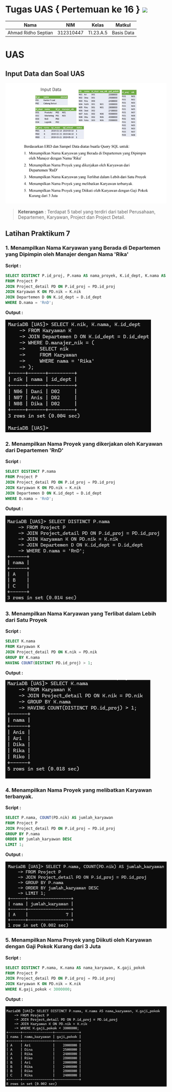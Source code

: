 # Tugas UAS { Pertemuan ke 16 } <img src=https://logos-download.com/wp-content/uploads/2016/05/MySQL_logo_logotype.png width="130px" >

| **Nama**            | **NIM**   | **Kelas** | **Matkul** |
| ------------------- | --------- | --------- | ---------- |
| Ahmad Ridho Septian | 312310447 | TI.23.A.5 | Basis Data |

# UAS

## Input Data dan Soal UAS

![alt text](ss/saol.png)

> **Keterangan** : Terdapat 5 tabel yang terdiri dari tabel Perusahaan, Departemen, Karyawan, Project dan Project Detail.

## Latihan Praktikum 7

### 1. Menampilkan Nama Karyawan yang Berada di Departemen yang Dipimpin oleh Manajer dengan Nama 'Rika'

**Script :**

```sql
SELECT DISTINCT P.id_proj, P.nama AS nama_proyek, K.id_dept, K.nama AS nama_karyawan
FROM Project P
JOIN Project_detail PD ON P.id_proj = PD.id_proj
JOIN Karyawan K ON PD.nik = K.nik
JOIN Departemen D ON K.id_dept = D.id_dept
WHERE D.nama = 'RnD';

```

**Output :**

![alt text](ss/no1.png)

### 2. Menampilkan Nama Proyek yang dikerjakan oleh Karyawan dari Departemen 'RnD'

**Script :**

```sql
SELECT DISTINCT P.nama
FROM Project P
JOIN Project_detail PD ON P.id_proj = PD.id_proj
JOIN Karyawan K ON PD.nik = K.nik
JOIN Departemen D ON K.id_dept = D.id_dept
WHERE D.nama = 'RnD';

```

**Output :**

![alt text](ss/no2.png)

### 3. Menampilkan Nama Karyawan yang Terlibat dalam Lebih dari Satu Proyek

**Script :**

```sql
SELECT K.nama
FROM Karyawan K
JOIN Project_detail PD ON K.nik = PD.nik
GROUP BY K.nama
HAVING COUNT(DISTINCT PD.id_proj) > 1;
```

**Output :**

![alt text](ss/no3.png)

### 4. Menampilkan Nama Proyek yang melibatkan Karyawan terbanyak.

**Script :**

```sql
SELECT P.nama, COUNT(PD.nik) AS jumlah_karyawan
FROM Project P
JOIN Project_detail PD ON P.id_proj = PD.id_proj
GROUP BY P.nama
ORDER BY jumlah_karyawan DESC
LIMIT 1;

```

**Output :**

![alt text](ss/no4.png)

### 5. Menampilkan Nama Proyek yang Diikuti oleh Karyawan dengan Gaji Pokok Kurang dari 3 Juta

**Script :**

```sql
SELECT DISTINCT P.nama, K.nama AS nama_karyawan, K.gaji_pokok
FROM Project P
JOIN Project_detail PD ON P.id_proj = PD.id_proj
JOIN Karyawan K ON PD.nik = K.nik
WHERE K.gaji_pokok < 3000000;
```

**Output :**

![alt text](ss/no5.png)
